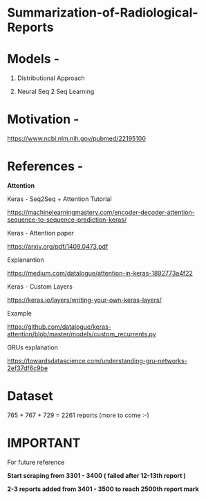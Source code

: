 # Summarization-of-Radiological-Reports

# Models -

1. Distributional Approach

2. Neural Seq 2 Seq Learning

# Motivation -

https://www.ncbi.nlm.nih.gov/pubmed/22195100


# References -

**Attention**

Keras - Seq2Seq + Attention Tutorial

https://machinelearningmastery.com/encoder-decoder-attention-sequence-to-sequence-prediction-keras/

Keras - Attention paper

https://arxiv.org/pdf/1409.0473.pdf

Explanantion

https://medium.com/datalogue/attention-in-keras-1892773a4f22

Keras - Custom Layers

https://keras.io/layers/writing-your-own-keras-layers/

Example

https://github.com/datalogue/keras-attention/blob/master/models/custom_recurrents.py

GRUs explanation

https://towardsdatascience.com/understanding-gru-networks-2ef37df6c9be

# Dataset

765 + 767 + 729 = 2261 reports (more to come :-)

# IMPORTANT 

For future reference

**Start scraping from 3301 - 3400 ( failed after 12-13th report )**

**2-3 reports added from 3401 - 3500 to reach 2500th report mark**
